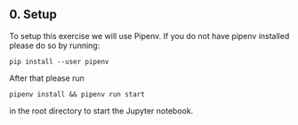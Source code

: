 ## 0. Setup
To setup this exercise we will use Pipenv.
If you do not have pipenv installed please do so by running:

``pip install --user pipenv``

After that please run 

``pipenv install && pipenv run start``

in the root directory to start the Jupyter notebook.